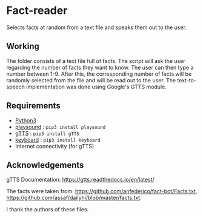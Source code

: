 # Fact-reader

Selects facts at random from a text file and speaks them out to the user.

## Working
The folder consists of a text file full of facts. The script will ask the user regarding the number of facts they want to know. The user can then type a number between 1-9.
After this, the corresponding number of facts will be randomly selected from the file and will be read out to the user. The text-to-speech implementation was done using Google's
GTTS module.

## Requirements
* [Python3](https://www.python.org/downloads/) 
* [playsound](https://pypi.org/project/playsound/) : `pip3 install playsound`
* [gTTS](https://pypi.org/project/gTTS/) :  `pip3 install gTTS`
* [keyboard](https://pypi.org/project/keyboard/) :  `pip3 install keyboard`
* Internet connectivity (for gTTS)

## Acknowledgements

gTTS Documentation: https://gtts.readthedocs.io/en/latest/

The facts were taken from: https://github.com/anfederico/fact-bot/Facts.txt, https://github.com/assaf/dailyhi/blob/master/facts.txt. 

I thank the authors of these files.
